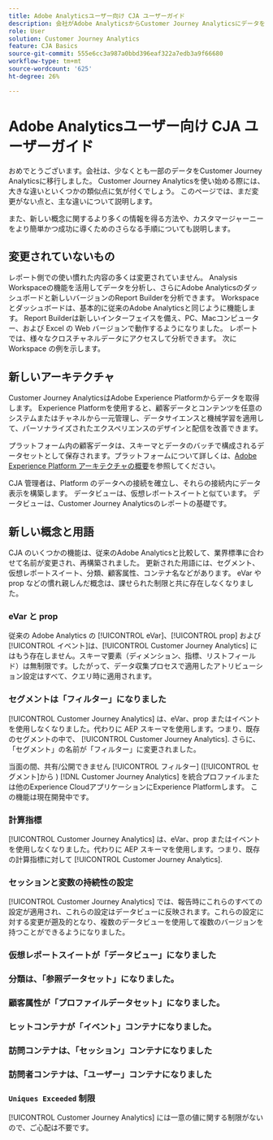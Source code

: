 ```yaml
---
title: Adobe Analyticsユーザー向け CJA ユーザーガイド
description: 会社がAdobe AnalyticsからCustomer Journey Analyticsにデータを移動する際に、ユーザーの観点から考慮すべき事項
role: User
solution: Customer Journey Analytics
feature: CJA Basics
source-git-commit: 555e6cc3a987a0bbd396eaf322a7edb3a9f66680
workflow-type: tm+mt
source-wordcount: '625'
ht-degree: 26%

---
```



# Adobe Analyticsユーザー向け CJA ユーザーガイド

おめでとうございます。会社は、少なくとも一部のデータをCustomer Journey Analyticsに移行しました。 Customer Journey Analyticsを使い始める際には、大きな違いといくつかの類似点に気が付くでしょう。 このページでは、まだ変更がない点と、主な違いについて説明します。

また、新しい概念に関するより多くの情報を得る方法や、カスタマージャーニーをより簡単かつ成功に導くためのさらなる手順についても説明します。

## 変更されていないもの

レポート側での使い慣れた内容の多くは変更されていません。 Analysis Workspaceの機能を活用してデータを分析し、さらにAdobe Analyticsのダッシュボードと新しいバージョンのReport Builderを分析できます。 Workspace とダッシュボードは、基本的に従来のAdobe Analyticsと同じように機能します。 Report Builderは新しいインターフェイスを備え、PC、Macコンピューター、および Excel の Web バージョンで動作するようになりました。 レポートでは、様々なクロスチャネルデータにアクセスして分析できます。 次に Workspace の例を示します。

## 新しいアーキテクチャ

Customer Journey AnalyticsはAdobe Experience Platformからデータを取得します。 Experience Platformを使用すると、顧客データとコンテンツを任意のシステムまたはチャネルから一元管理し、データサイエンスと機械学習を適用して、パーソナライズされたエクスペリエンスのデザインと配信を改善できます。

プラットフォーム内の顧客データは、スキーマとデータのバッチで構成されるデータセットとして保存されます。プラットフォームについて詳しくは、[Adobe Experience Platform アーキテクチャの概要](https://experienceleague.adobe.com/docs/platform-learn/tutorials/intro-to-platform/basic-architecture.html?lang=en)を参照してください。

CJA 管理者は、Platform のデータへの接続を確立し、それらの接続内にデータ表示を構築します。 データビューは、仮想レポートスイートと似ています。 データビューは、Customer Journey Analyticsのレポートの基礎です。

## 新しい概念と用語

CJA のいくつかの機能は、従来のAdobe Analyticsと比較して、業界標準に合わせて名前が変更され、再構築されました。 更新された用語には、セグメント、仮想レポートスイート、分類、顧客属性、コンテナ名などがあります。 eVar や prop などの慣れ親しんだ概念は、課せられた制限と共に存在しなくなりました。

### eVar と prop

従来の Adobe Analytics の [!UICONTROL eVar]、[!UICONTROL prop] および[!UICONTROL イベント]は、[!UICONTROL Customer Journey Analytics] にはもう存在しません。スキーマ要素（ディメンション、指標、リストフィールド）は無制限です。したがって、データ収集プロセスで適用したアトリビューション設定はすべて、クエリ時に適用されます。

### セグメントは「フィルター」になりました

[!UICONTROL Customer Journey Analytics] は、eVar、prop またはイベントを使用しなくなりました。代わりに AEP スキーマを使用します。つまり、既存のセグメントの中で、 [!UICONTROL Customer Journey Analytics]. さらに、「セグメント」の名前が「フィルター」に変更されました。

当面の間、共有/公開できません [!UICONTROL フィルター] ([!UICONTROL セグメント]から ) [!DNL Customer Journey Analytics] を統合プロファイルまたは他のExperience CloudアプリケーションにExperience Platformします。 この機能は現在開発中です。

### 計算指標

[!UICONTROL Customer Journey Analytics] は、eVar、prop またはイベントを使用しなくなりました。代わりに AEP スキーマを使用します。つまり、既存の計算指標に対して [!UICONTROL Customer Journey Analytics].

### セッションと変数の持続性の設定

[!UICONTROL Customer Journey Analytics] では、報告時にこれらのすべての設定が適用され、これらの設定はデータビューに反映されます。これらの設定に対する変更が遡及的となり、複数のデータビューを使用して複数のバージョンを持つことができるようになりました。

### 仮想レポートスイートが「データビュー」になりました



### 分類は、「参照データセット」になりました。

### 顧客属性が「プロファイルデータセット」になりました。


### ヒットコンテナが「イベント」コンテナになりました。

### 訪問コンテナは、「セッション」コンテナになりました

### 訪問者コンテナは、「ユーザー」コンテナになりました

### `Uniques Exceeded` 制限

[!UICONTROL Customer Journey Analytics] には一意の値に関する制限がないので、ご心配は不要です。

